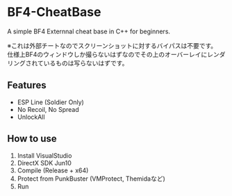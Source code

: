 # BF4-CheatBase
A simple BF4 Externnal cheat base in C++ for beginners.

※これは外部チートなのでスクリーンショットに対するバイパスは不要です。  
仕様上BF4のウィンドウしか撮らないはずなのでその上のオーバーレイにレンダリングされているものは写らないはずです。

## Features
* ESP Line (Soldier Only)
* No Recoil, No Spread
* UnlockAll

## How to use
1. Install VisualStudio
2. DirectX SDK Jun10
3. Compile (Release + x64)
4. Protect from PunkBuster (VMProtect, Themidaなど)
5. Run

